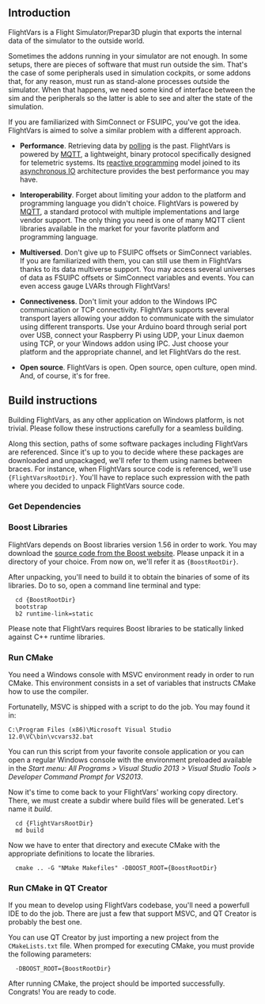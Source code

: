 ## Introduction

FlightVars is a Flight Simulator/Prepar3D plugin that exports the internal 
data of the simulator to the outside world.

Sometimes the addons running in your simulator are not enough. In some 
setups, there are pieces of software that must run outside the sim. That's 
the case of some peripherals used in simulation cockpits, or some addons 
that, for any reason, must run as stand-alone processes outside the simulator. 
When that happens, we need some kind of interface between the sim and the 
peripherals so the latter is able to see and alter the state of the simulation.  

If you are familiarized with SimConnect or FSUIPC, you've got the idea. 
FlightVars is aimed to solve a similar problem with a different approach.

* **Performance**. Retrieving data by [polling][r1] is the past. FlightVars 
is powered by [MQTT][r2], a lightweight, binary protocol specifically designed 
for telemetric systems. Its [reactive programming][r3] model joined to its 
[asynchronous IO][r4] architecture provides the best performance you may have. 

* **Interoperability**. Forget about limiting your addon to the platform and
programming language you didn't choice. FlightVars is powered by [MQTT][r2], 
a standard protocol with multiple implementations and large vendor support. 
The only thing you need is one of many MQTT client libraries available in the 
market for your favorite platform and programming language. 

* **Multiversed**. Don't give up to FSUIPC offsets or SimConnect variables. 
If you are familiarized with them, you can still use them in FlightVars thanks
to its data multiverse support. You may access several universes of data as
FSUIPC offsets or SimConnect variables and events. You can even access gauge 
LVARs through FlightVars!

* **Connectiveness**. Don't limit your addon to the Windows IPC communication 
or TCP connectivity. FlightVars supports several transport layers allowing 
your addon to communicate with the simulator using different transports. 
Use your Arduino board through serial port over USB, connect your Raspberry 
Pi using UDP, your Linux daemon using TCP, or your Windows addon using IPC.
Just choose your platform and the appropriate channel, and let FlightVars
do the rest. 

* **Open source**. FlightVars is open. Open source, open culture, open mind. 
And, of course, it's for free. 

## Build instructions

Building FlightVars, as any other application on Windows platform, is not
trivial. Please follow these instructions carefully for a seamless building.

Along this section, paths of some software packages including FlightVars are 
referenced. Since it's up to you to decide where these packages are downloaded
and unpackaged, we'll refer to them using names between braces. For instance,
when FlightVars source code is referenced, we'll use `{FlightVarsRootDir}`. 
You'll have to replace such expression with the path where you decided
to unpack FlightVars source code. 

### Get Dependencies

### Boost Libraries

FlightVars depends on Boost libraries version 1.56 in order to work. You
may download the [source code from the Boost website][r5]. Please unpack it
in a directory of your choice. From now on, we'll refer it as 
`{BoostRootDir}`. 

After unpacking, you'll need to build it to obtain the binaries of some of
its libraries. Do to so, open a command line terminal and type:

```
  cd {BoostRootDir}
  bootstrap
  b2 runtime-link=static
```

Please note that FlightVars requires Boost libraries to be statically linked
against C++ runtime libraries.

### Run CMake

You need a Windows console with MSVC environment ready in order to run CMake. 
This environment consists in a set of variables that instructs CMake how to 
use the compiler. 

Fortunatelly, MSVC is shipped with a script to do the job. You may found it
in:

  `C:\Program Files (x86)\Microsoft Visual Studio 12.0\VC\bin\vcvars32.bat`

You can run this script from your favorite console application or you can open
a regular Windows console with the environment preloaded available in the
_Start menu: All Programs > Visual Studio 2013 > Visual Studio Tools >
Developer Command Prompt for VS2013_. 

Now it's time to come back to your FlightVars' working copy directory. There,
we must create a subdir where build files will be generated. Let's name it
_build_.

```
  cd {FlightVarsRootDir}
  md build
```

Now we have to enter that directory and execute CMake with the appropriate
definitions to locate the libraries.

```
  cmake .. -G "NMake Makefiles" -DBOOST_ROOT={BoostRootDir}
```

### Run CMake in QT Creator

If you mean to develop using FlightVars codebase, you'll need a powerfull IDE
to do the job. There are just a few that support MSVC, and QT Creator is
probably the best one. 

You can use QT Creator by just importing a new project from the `CMakeLists.txt`
file. When promped for executing CMake, you must provide the following
parameters:

```
  -DBOOST_ROOT={BoostRootDir}
```

After running CMake, the project should be imported successfully. Congrats! 
You are ready to code. 



[r1]: http://en.wikipedia.org/wiki/Polling_(computer_science)
[r2]: http://en.wikipedia.org/wiki/MQTT
[r3]: http://en.wikipedia.org/wiki/Reactive_programming
[r4]: http://en.wikipedia.org/wiki/Asynchronous_I/O
[r5]: http://www.boost.org/users/history/version_1_56_0.html
